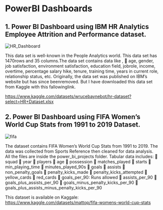 # PowerBI Dashboards
## 1. Power BI Dashboard using IBM HR Analytics Employee Attrition and Performance dataset.

![HR_Dashboard](https://github.com/Jayadharanirajapaksha/PowerBI-Dashboard/assets/116358845/734b5032-9448-4ac1-878e-1f2aa002e3c5)

This data set is well-known in the People Analytics world. This data set has 1470rows and 35 columns.The data set contains data like ,    age, gender, job satisfaction, environment satisfaction, education field, jobrole, income, overtime, percentage salary hike, tenure, training time, years
in current role, relationship status, etc.    Originally, the data set was published on IBM’s website but has since beenremoved.    But I have downloaded this data set from Kaggle with this fallowinglink. 

https://www.kaggle.com/datasets/wrucebaynebot/hr-dataset?select=HR+Dataset.xlsx


## 2. Power BI Dashboard using FIFA Women’s World Cup Stats from 1991 to 2019 Dataset.

![fifa](https://github.com/Jayadharanirajapaksha/PowerBI-Dashboard/assets/116358845/6db7ccba-cd6d-419c-aa2b-d07d84ea4720)

   
   The dataset contains FIFA Women’s World Cup Stats from 1991 to 2019.
   The data was collected from Sports Reference then cleaned for data analysis. All the files are inside the power_bi_projects folder.
      Tabular data includes:
 squad
 year
 players
 age
 possession
 matches_played
 starts
 min_playing_time
 minutes_played_90s
 goals
 assists
 non_penalty_goals
 penalty_kicks_made
 penalty_kicks_attempted
 yellow_cards
 red_cards
 goals_per_90: Runs allowed
 assists_per_90
 goals_plus_assists_per_90
 goals_minus_penalty_kicks_per_90
 goals_plus_assists_minus_penalty_kicks_per_90

   This dataset is available on Kaggale:
https://www.kaggle.com/datasets/mattop/fifa-womens-world-cup-stats


